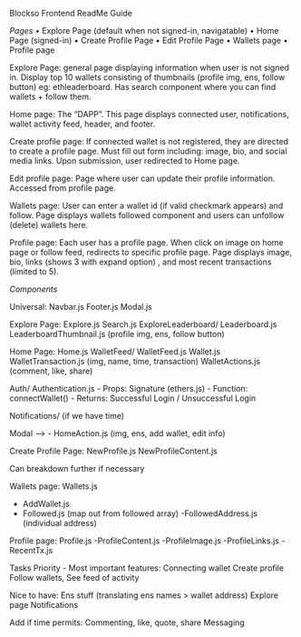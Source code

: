 Blockso Frontend ReadMe Guide 


_Pages_
	•	Explore Page (default when not signed-in, navigatable)
	•	Home Page (signed-in)
	•	Create Profile Page
	•	Edit Profile Page
	•	Wallets page
	•	Profile page

Explore Page: general page displaying information when user is not signed in. Display top 10 wallets consisting of thumbnails (profile img, ens, follow button) eg: ethleaderboard. Has search component where you can find wallets + follow them.

Home page: The “DAPP”. This page displays connected user, notifications, wallet activity feed, header, and footer.

Create profile page: If connected wallet is not registered, they are directed to create a profile page. Must fill out form including: image, bio, and social media links. Upon submission, user redirected to Home page.

Edit profile page: Page where user can update their profile information. Accessed from profile page.

Wallets page: User can enter a wallet id (if valid checkmark appears) and follow. Page displays wallets followed component and users can unfollow (delete) wallets here.

Profile page: Each user has a profile page. When click on image on home page or follow feed, redirects to specific profile page. Page displays image, bio, links (shows 3 with expand option) , and most recent transactions (limited to 5).

_Components_

Universal: 
Navbar.js
Footer.js
Modal.js

Explore Page:
Explore.js
Search.js
ExploreLeaderboard/
Leaderboard.js
LeaderboardThumbnail.js (profile img, ens, follow button)


Home Page:
Home.js
WalletFeed/
WalletFeed.js
Wallet.js
WalletTransaction.js (img, name, time, transaction)
WalletActions.js (comment, like, share)


Auth/ 
Authentication.js
	- Props: Signature (ethers.js)
	- Function: connectWallet()
	- Returns: Successful Login / Unsuccessful Login

Notifications/ (if we have time)

Modal —> 	- HomeAction.js (img, ens, add wallet, edit info)

Create Profile Page:
NewProfile.js
NewProfileContent.js

Can breakdown further if necessary

Wallets page:
Wallets.js
- AddWallet.js
- Followed.js (map out from followed array)
	-FollowedAddress.js (individual address)

Profile page:
Profile.js
-ProfileContent.js
	-ProfileImage.js
	-ProfileLinks.js
-RecentTx.js


Tasks Priority -
Most important features:
Connecting wallet
Create profile
Follow wallets, 
See feed of activity

Nice to have:
Ens stuff (translating ens names > wallet address)
Explore page
Notifications

Add if time permits:
Commenting, like, quote, share
Messaging





